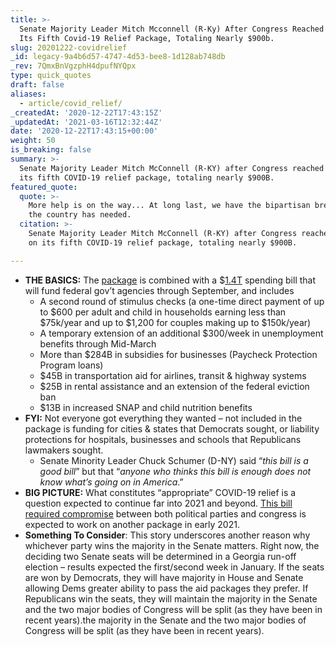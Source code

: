 ```yaml
---
title: >-
  Senate Majority Leader Mitch Mcconnell (R-Ky) After Congress Reached a Deal on
  Its Fifth Covid-19 Relief Package, Totaling Nearly $900b.
slug: 20201222-covidrelief
_id: legacy-9a4b6d57-4747-4d53-bee8-1d128ab748db
_rev: 7QmxBnVgzphH4dpufNYQpx
type: quick_quotes
draft: false
aliases:
  - article/covid_relief/
_createdAt: '2020-12-22T17:43:15Z'
_updatedAt: '2021-03-16T12:32:44Z'
date: '2020-12-22T17:43:15+00:00'
weight: 50
is_breaking: false
summary: >-
  Senate Majority Leader Mitch McConnell (R-KY) after Congress reached a deal on
  its fifth COVID-19 relief package, totaling nearly $900B.
featured_quote:
  quote: >-
    More help is on the way... At long last, we have the bipartisan breakthrough
    the country has needed.
  citation: >-
    Senate Majority Leader Mitch McConnell (R-KY) after Congress reached a deal
    on its fifth COVID-19 relief package, totaling nearly $900B.

---
```

* **THE BASICS:** The [package](https://www.speaker.gov/newsroom/122020) is combined with a $[1.4T](https://appropriations.house.gov/sites/democrats.appropriations.house.gov/files/Summary%20of%20H.R.%20133%20Appropriations%20Provisions.pdf) spending bill that will fund federal gov’t agencies through September, and includes
  * A second round of stimulus checks (a one-time direct payment of up to $600 per adult and child in households earning less than $75k/year and up to $1,200 for couples making up to $150k/year)
  * A temporary extension of an additional $300/week in unemployment benefits through Mid-March
  * More than $284B in subsidies for businesses (Paycheck Protection Program loans)
  * $45B in transportation aid for airlines, transit & highway systems
  * $25B in rental assistance and an extension of the federal eviction ban
  * $13B in increased SNAP and child nutrition benefits
* **FYI:** Not everyone got everything they wanted – not included in the package is funding for cities & states that Democrats sought, or liability protections for hospitals, businesses and schools that Republicans lawmakers sought.
  * Senate Minority Leader Chuck Schumer (D-NY) said “_this bill is a good bill_” but that “_anyone who thinks this bill is enough does not know what’s going on in America_.”
* **BIG PICTURE:** What constitutes “appropriate” COVID-19 relief is a question expected to continue far into 2021 and beyond. [This bill required compromise](https://apnews.com/article/75389549d3eaf2f3828b16d45c9706e6) between both political parties and congress is expected to work on another package in early 2021.
* **Something To Consider**: This story underscores another reason why whichever party wins the majority in the Senate matters. Right now, the deciding two Senate seats will be determined in a Georgia run-off election – results expected the first/second week in January. If the seats are won by Democrats, they will have majority in House and Senate allowing Dems greater ability to pass the aid packages they prefer. If Republicans win the seats, they will maintain the majority in the Senate and the two major bodies of Congress will be split (as they have been in recent years).the majority in the Senate and the two major bodies of Congress will be split (as they have been in recent years).